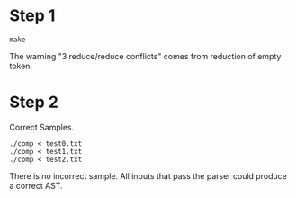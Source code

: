 # Step 1

``` shell
make
```
The warning "3 reduce/reduce conflicts" comes from reduction of empty token.
# Step 2 
Correct Samples.
```shell
./comp < test0.txt
./comp < test1.txt
./comp < test2.txt
```
There is no incorrect sample. All inputs that pass the parser could produce a correct AST. 



